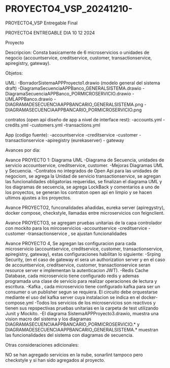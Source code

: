 # PROYECTO4_VSP_20241210-
PROYECTO4_VSP Entregable Final

PROYECTO4 ENTREGABLE DIA 10 12 2024

Proyecto

Descripcion: Consta basicamente de 6 microservicios o unidades de negocio (accountservice, creditservice, customer, transactionservice, apiregistry, gateway).

Objetos:

UML: -BorradorSistemaAPPProyecto1.drawio (modelo general del sistema draft) -DiagramaSecuenciaAPPBanco_GENERALSISTEMA.drawio -DiagramaSecuenciaAPPBanco_PORMICROSERVICIO.drawio -UMLAPPBanco.drawio -DIAGRAMADESECUENCIAAPPBANCARIO_GENERALSISTEMA.png -DIAGRAMASECUENCIAAPPBANCARIO_PORMICROSERVICIO.png

contratos (open api diseño de app a nivel de interface rest): -accounts.yml -credits.yml -customers.yml -transactions.yml

App (codigo fuente): -accountservice -creditservice -customer -transactionservice -apiregistry (eurekaserver) - gateway

Avances por dia:

Avance PROYECTO 1: Diagrama UML -Diagrama de Secuencia, unidades de servicio accountservice, creditservice, customer. -Mejoras Diagramas UML y Secuencia. -Contratos no integrados de Open Api para las unidades de negociom, se agrega la Unidad de servicio transactionservice, se agregan las funcionalidades obligatorias requeridas, se finalizan el diagrama UML y los diagramas de secuencia, se agrega LockBack y comentarios a uno de los proyectos, se generan los contraton open api en limpio y se hacen ultimos ajustes a los proyectos.

Avance PROYECTO2, funconalidades añadidas, eureka server (apiregystry), docker compose, checkstyle, llamadas entre microservicios con feignclient.

Avance PROYECTO3, se agregam pruebas unitarias de la capa controlador con mockito para los mircoservicios -accountservice -creditservice -customer -transactionservice , se ajustan funcionalidades

Avance PROYECTO 4, Se agregan las configuracion para cada microservicio  (accountservice, creditservice, customer, transactionservice, apiregistry, gateway), estas configuraciones habilitan lo siguiente:
-Srping Security, (en el caso de gateway el sera un authorization server y en el caso de accountservice, creditservice, customer, transactionservice seran resource server e implementan la autenticacion JWT).
-Redis Cache Database, cada microservicio tiene configurado redis y ademas programada una clase de servicio para realizar operaciones de lectura y escritura.
-Kafka , cada microservicio tiene configurado kafka para ser un consumer o un publisher segun se requiera. El circuito debe orquestarse mediante el uso del kafka server cuya instalacion se indica en el docker-compose.yml
-Todos los servicios de los microservicios son reactivos y tienen sus repspectivas pruebas unitarias en la carpeta de test utilizando Junit y Mockito.
-El diagrama SistemaAPPProyecto3.drawio, muestra una vision macro del sistema y los diagramas DIAGRAMASECUENCIAAPPBANCARIO_PORMICROSERVICIO.* y DIAGRAMADESECUENCIAAPPBANCARIO_GENERALSISTEMA.* muestran las funcionalidades del sistema con diagramas de secuencia.


Otras consideraciones adicionales:

NO se han agregado servicios en la nube, sonarlint tampoco pero checkstyle y si han sido agregados al proyecto.
